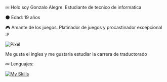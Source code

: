 💤 Holo soy Gonzalo Alegre. Estudiante de tecnico de informatica 

🌑 Edad: 19 años

🎮 Amante de los juegos. Platinador de juegos y procastinador excepcional :P


![Pixel](https://github.com/user-attachments/assets/0656aab5-bd27-4380-8234-6b16ef6debe6)

Me gusta el ingles y me gustaria estudiar la carrera de traductorado


💤 Lenguajes:

[![My Skills](https://skillicons.dev/icons?i=py,html,css,arduino)](https://skillicons.dev)
